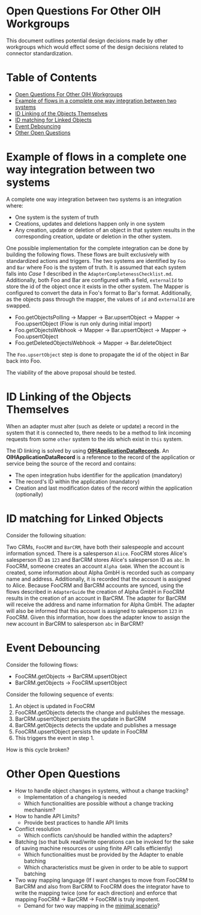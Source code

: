 # Open Questions For Other OIH Workgroups

This document outlines potential design decisions made by other workgroups which
would effect some of the design decisions related to connector standardization.

# Table of Contents
- [Open Questions For Other OIH Workgroups](#open-questions-for-other-oih-workgroups)
- [Example of flows in a complete one way integration between two systems](#example-of-flows-in-a-complete-one-way-integration-between-two-systems)
- [ID Linking of the Objects Themselves](#id-linking-of-the-objects-themselves)
- [ID matching for Linked Objects](#id-matching-for-linked-objects)
- [Event Debouncing](#event-debouncing)
- [Other Open Questions](#other-open-questions)

# Example of flows in a complete one way integration between two systems
A complete one way integration between two systems is an integration where:
* One system is the system of truth
* Creations, updates and deletions happen only in one system
* Any creation, update or deletion of an object in that system results in the
 corresponding creation, update or deletion in the other system.

One possible implementation for the complete integration can be done by building
the following flows.  These flows are built exclusively with standardized
actions and triggers.  The two systems are identified by `Foo` and `Bar` where
Foo is the system of truth.  It is assumed that each system falls into *Case 1*
described in the `AdapterCompletenessChecklist.md`.  Additionally, both Foo
and Bar are configured with a field, `externalId` to store the id of the object
once it exists in the other system.  The Mapper is configured to convert the
data in Foo's format to Bar's format.  Additionally, as the objects pass through
the mapper, the values of `id` and `externalId` are swapped.
* Foo.getObjectsPolling -> Mapper -> Bar.upsertObject -> Mapper -> Foo.upsertObject (Flow is run only during initial import)
* Foo.getObjectsWebhook -> Mapper -> Bar.upsertObject -> Mapper -> Foo.upsertObject
* Foo.getDeletedObjectsWebhook -> Mapper -> Bar.deleteObject

 The `Foo.upsertObject` step is done to propagate the id of the object in Bar back into Foo.

 The viability of the above proposal should be tested.

 # ID Linking of the Objects Themselves
When an adapter must alter (such as delete or update) a record in the system
that it is connected to, there needs to be a method to link incoming requests
from some  `other` system to the ids which exist in `this` system.

The ID linking is solved by using
[**OIHApplicationDataRecords**](https://github.com/openintegrationhub/Data-and-Domain-Models/tree/master/MasterDataModels#4-global-rules-and-regulations-for-omdms).
An **OIHApplicationDataRecord** is a reference to the record of the application
or service being the source of the record and contains:
- The open integration hubs identifier for the application (mandatory)
- The record's ID within the application (mandatory)
- Creation and last modification dates of the record within the application (optionally)


 # ID matching for Linked Objects
 Consider the following situation:

 Two CRMs, `FooCRM` and `BarCRM`, have both their salespeople and account
 information synced.  There is a salesperson `Alice`.  FooCRM stores Alice's
 salesperson ID as `123` and BarCRM stores Alice's salesperson ID as `abc`.  In
 FooCRM, someone creates an account `Alpha GmbH`.  When the account is created,
 some information about Alpha GmbH is recorded such as company name and address.
 Additionally, it is recorded that the account is assigned to Alice.  Because
 FooCRM and BarCRM accounts are synced, using the flows described in
 `AdapterGuide` the creation of Alpha GmbH in FooCRM results in the creation of
 an account in BarCRM.  The adapter for BarCRM will receive the
 address and name information for Alpha GmbH.  The adapter will also be
 informed that this account is assigned to salesperson `123` in FooCRM.  Given
 this information, how does the adapter know to assign the new account in
 BarCRM to salesperson `abc` in BarCRM?

# Event Debouncing
Consider the following flows:
- FooCRM.getObjects -> BarCRM.upsertObject
- BarCRM.getObjects -> FooCRM.upsertObject

Consider the following sequence of events:
1. An object is updated in FooCRM
1. FooCRM.getObjects detects the change and publishes the message.
1. BarCRM.upsertObject persists the update in BarCRM
1. BarCRM.getObjects detects the update and publishes a message
1. FooCRM.upsertObject persists the update in FooCRM
1. This triggers the event in step 1.

How is this cycle broken?

# Other Open Questions
- How to handle object changes in systems, without a change tracking?
  - Implementation of a changelog is needed
  - Which functionalities are possible without a change tracking mechanism?
- How to handle API Limits?
  - Provide best practices to handle API limits
- Conflict resolution
  - Which conflicts can/should be handled within the adapters?
- Batching (so that bulk read/write operations can be invoked for the sake of
 saving machine resources or using finite API calls efficiently)
  - Which functionalities must be provided by the Adapter to enable batching
  - Which characteristics must be given in order to be able to support batching
- Two way mapping language (If I want changes to move from FooCRM to BarCRM and
 also from BarCRM to FooCRM does the integrator have to write the mapping twice
 (one for each direction) and enforce that mapping FooCRM -> BarCRM -> FooCRM
 is truly impotent.
   - Demand for two way mapping in the [minimal scenario](https://github.com/openintegrationhub/Board/blob/master/protocols/2017-11-13BoardWorkshop.md#use-case-scenarios)?